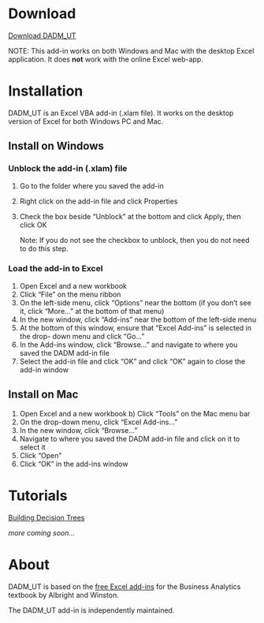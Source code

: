 
# Download

[Download DADM_UT](./DADM_UT.xlam)

NOTE: This add-in works on both Windows and Mac with the desktop Excel application. It does **not** work with the online Excel web-app.


# Installation

DADM_UT is an Excel VBA add-in (.xlam file). It works on the desktop version of Excel for both Windows PC and Mac.

## Install on Windows

### Unblock the add-in (.xlam) file

1. Go to the folder where you saved the add-in
2. Right click on the add-in file and click Properties
3. Check the box beside “Unblock” at the bottom and click Apply, then click OK

      Note: If you do not see the checkbox to unblock, then you do not need to do this step.

### Load the add-in to Excel

1. Open Excel and a new workbook
2. Click “File” on the menu ribbon
3. On the left-side menu, click “Options” near the bottom (if you don’t see it, click “More...” at the bottom of that menu)
4. In the new window, click “Add-ins” near the bottom of the left-side menu
5. At the bottom of this window, ensure that “Excel Add-ins” is selected in the drop- down menu and click “Go...”
6. In the Add-ins window, click “Browse...” and navigate to where you saved the DADM add-in file
7. Select the add-in file and click “OK” and click “OK” again to close the add-in window

## Install on Mac

1. Open Excel and a new workbook b) Click “Tools” on the Mac menu bar
2. On the drop-down menu, click “Excel Add-ins...”
3. In the new window, click “Browse...”
4. Navigate to where you saved the DADM add-in file and click on it to select it
5. Click “Open”
6. Click “OK” in the add-ins window


# Tutorials

[Building Decision Trees](https://youtu.be/O-ZQ8p5cSHA)

_more coming soon..._

# About

DADM_UT is based on the [free Excel add-ins](https://host.kelley.iu.edu/albrightbooks/Free_downloads.htm) for the Business Analytics textbook by Albright and Winston. 

The DADM_UT add-in is independently maintained.


